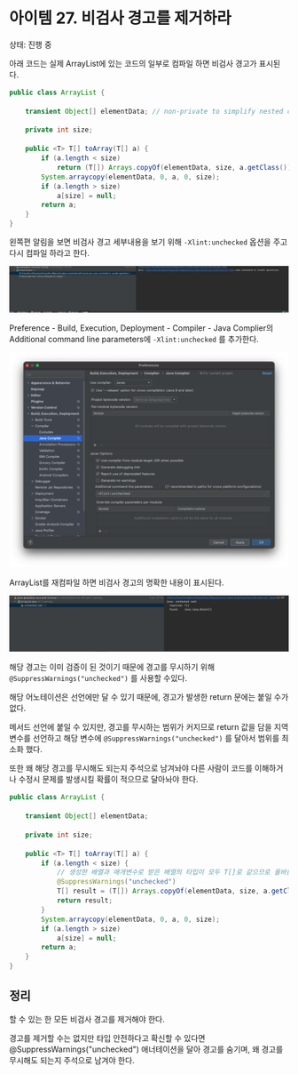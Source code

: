 # 아이템 27. 비검사 경고를 제거하라

상태: 진행 중

아래 코드는 실제 ArrayList에 있는 코드의 일부로 컴파일 하면 비검사 경고가 표시된다.

```java
public class ArrayList {

    transient Object[] elementData; // non-private to simplify nested class access

    private int size;

    public <T> T[] toArray(T[] a) {
        if (a.length < size)
            return (T[]) Arrays.copyOf(elementData, size, a.getClass());
        System.arraycopy(elementData, 0, a, 0, size);
        if (a.length > size)
            a[size] = null;
        return a;
    }
}
```

왼쪽편 알림을 보면 비검사 경고 세부내용을 보기 위해 `-Xlint:unchecked` 옵션을 주고 다시 컴파일 하라고 한다.

![1](./images/1.png)

Preference - Build, Execution, Deployment - Compiler - Java Complier의 Additional command line parameters에 `-Xlint:unchecked` 를 추가한다.

![2](./images/2.png)

ArrayList를 재컴파일 하면 비검사 경고의 명확한 내용이 표시된다.

![3](./images/3.png)

해당 경고는 이미 검증이 된 것이기 때문에 경고를 무시하기 위해 `@SuppressWarnings("unchecked")` 를 사용할 수있다.

해당 어노테이션은 선언에만 달 수 있기 때문에, 경고가 발생한 return 문에는 붙일 수가 없다.

메서드 선언에 붙일 수 있지만, 경고를 무시하는 범위가 커지므로 return 값을 담을 지역변수를 선언하고 해당 변수에 `@SuppressWarnings("unchecked")` 를 달아서 범위를 최소화 했다.

또한 왜 해당 경고를 무시해도 되는지 주석으로 남겨놔야 다른 사람이 코드를 이해하거나 수정시 문제를 발생시킬 확률이 적으므로 달아놔야 한다.

```java
public class ArrayList {

    transient Object[] elementData;

    private int size;

    public <T> T[] toArray(T[] a) {
        if (a.length < size) {
            // 생성한 배열과 매개변수로 받은 배열의 타입이 모두 T[]로 같으므로 올바른 형변환이다.
            @SuppressWarnings("unchecked")
            T[] result = (T[]) Arrays.copyOf(elementData, size, a.getClass());
            return result;
        }
        System.arraycopy(elementData, 0, a, 0, size);
        if (a.length > size)
            a[size] = null;
        return a;
    }
}
```

## 정리

할 수 있는 한 모든 비검사 경고를 제거해야 한다. 

경고를 제거할 수는 없지만 타입 안전하다고 확신할 수 있다면 @SuppressWarnings("unchecked") 애너테이션을 달아 경고를 숨기며, 왜 경고를 무시해도 되는지 주석으로 남겨야 한다.
